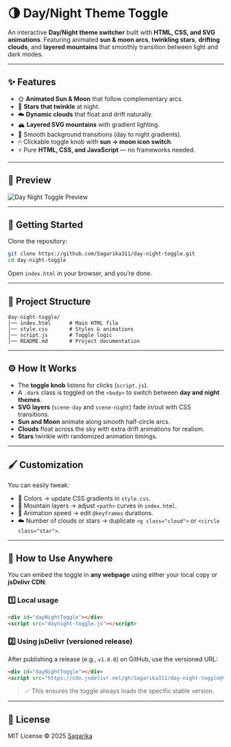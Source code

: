 # 🌗 Day/Night Theme Toggle

An interactive **Day/Night theme switcher** built with **HTML, CSS, and SVG animations**.
Featuring animated **sun & moon arcs**, **twinkling stars**, **drifting clouds**, and **layered mountains** that smoothly transition between light and dark modes.

---

## ✨ Features

* 🌞 **Animated Sun & Moon** that follow complementary arcs.
* 🌌 **Stars that twinkle** at night.
* ☁️ **Dynamic clouds** that float and drift naturally.
* 🏔 **Layered SVG mountains** with gradient lighting.
* 🎨 Smooth background transitions (day to night gradients).
* 🖱 Clickable toggle knob with **sun → moon icon switch**.
* ⚡ Pure **HTML, CSS, and JavaScript** — no frameworks needed.

---

## 📸 Preview  

![Day Night Toggle Preview](Demo.gif)

---

## 🚀 Getting Started

Clone the repository:

```bash
git clone https://github.com/Sagarika311/day-night-toggle.git
cd day-night-toggle
````

Open `index.html` in your browser, and you’re done.

---

## 📂 Project Structure

```
day-night-toggle/
│── index.html      # Main HTML file
│── style.css       # Styles & animations
│── script.js       # Toggle logic
│── README.md       # Project documentation
```

---

## ⚙️ How It Works

* The **toggle knob** listens for clicks (`script.js`).
* A `.dark` class is toggled on the `<body>` to switch between **day and night themes**.
* **SVG layers** (`scene-day` and `scene-night`) fade in/out with CSS transitions.
* **Sun and Moon** animate along smooth half-circle arcs.
* **Clouds** float across the sky with extra drift animations for realism.
* **Stars** twinkle with randomized animation timings.

---

## 🖌 Customization

You can easily tweak:

* 🎨 Colors → update CSS gradients in `style.css`.
* 🌄 Mountain layers → adjust `<path>` curves in `index.html`.
* 🌟 Animation speed → edit `@keyframes` durations.
* ☁️ Number of clouds or stars → duplicate `<g class="cloud">` or `<circle class="star">`.

---

## 🚀 How to Use Anywhere

You can embed the toggle in **any webpage** using either your local copy or **jsDelivr CDN**:

### 1️⃣ Local usage

```html
<div id="dayNightToggle"></div>
<script src="daynight-toggle.js"></script>
```

### 2️⃣ Using jsDelivr (versioned release)

After publishing a release (e.g., `v1.0.0`) on GitHub, use the versioned URL:

```html
<div id="dayNightToggle"></div>
<script src="https://cdn.jsdelivr.net/gh/Sagarika311/day-night-toggle@v1.0.0/daynight-toggle.js"></script>
```

> ✅ This ensures the toggle always loads the specific stable version.

---

## 📜 License

MIT License © 2025 [Sagarika](https://github.com/Sagarika311)

